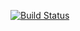 [![Build Status](https://travis-ci.com/pro.mezentsev/munch.svg?token=pUYRWWHgFSYesWmsS3zK&branch=dev)](https://travis-ci.com/pro.mezentsev/munch)
